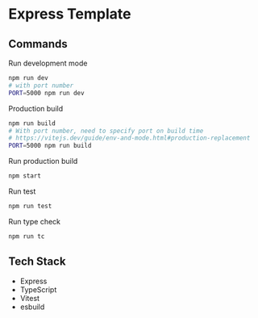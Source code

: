 # Express Template

## Commands

Run development mode

```bash
npm run dev
# with port number
PORT=5000 npm run dev
```

Production build

```bash
npm run build
# With port number, need to specify port on build time
# https://vitejs.dev/guide/env-and-mode.html#production-replacement
PORT=5000 npm run build
```

Run production build

```bash
npm start
```

Run test

```bash
npm run test
```

Run type check

```bash
npm run tc
```

## Tech Stack

- Express
- TypeScript
- Vitest
- esbuild
